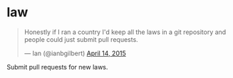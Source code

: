 # law


<blockquote class="twitter-tweet" lang="en"><p>Honestly if I ran a country I&#39;d keep all the laws in a git repository and people could just submit pull requests.</p>&mdash; Ian (@ianbgilbert) <a href="https://twitter.com/ianbgilbert/status/587850813537701888">April 14, 2015</a></blockquote>
<script async src="//platform.twitter.com/widgets.js" charset="utf-8"></script>

Submit pull requests for new laws.
